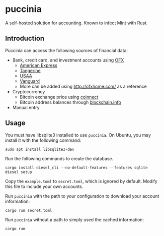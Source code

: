 # puccinia
A self-hosted solution for accounting. Known to infect Mint with Rust.

## Introduction
Puccinia can access the following sources of financial data:
- Bank, credit card, and investment accounts using [OFX](http://ofx.net/)
  - [American Express](https://www.americanexpress.com/)
  - [Tangerine](https://www.tangerine.ca/)
  - [USAA](https://www.usaa.com/)
  - [Vanguard](https://www.vanguard.com/)
  - More can be added using http://ofxhome.com/ as a reference
- Cryptocurrency
  - Bitcoin exchange price using [coinnect](https://github.com/hugues31/coinnect)
  - Bitcoin address balances through [blockchain.info](https://blockchain.info/api)
- Manual entry

## Usage

You must have libsqlite3 installed to use `puccinia`. On Ubuntu, you may install
it with the following command:

```
sudo apt install libsqlite3-dev
```

Run the following commands to create the database.

```
cargo install diesel_cli --no-default-features --features sqlite
diesel setup
```

Copy the `example.toml` to `secret.toml`, which is ignored by default. Modify
this file to include your own accounts.

Run `puccinia` with the path to your configuration to download your account
information:

```
cargo run secret.toml
```

Run `puccinia` without a path to simply used the cached information:

```
cargo run
```
